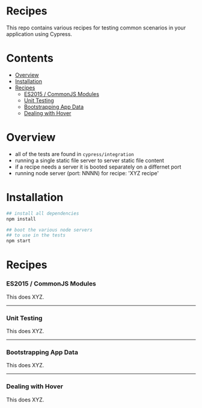 # Recipes

This repo contains various recipes for testing common scenarios in your application using Cypress.

# Contents

- [Overview](#overview)
- [Installation](#installation)
- [Recipes](#recipes)
  - [ES2015 / CommonJS Modules](#recipes)
  - [Unit Testing](#recipes)
  - [Bootstrapping App Data](#recipes)
  - [Dealing with Hover](#recipes)

# Overview

- all of the tests are found in `cypress/integration`
- running a single static file server to server static file content
- if a recipe needs a server it is booted separately on a differnet port
- running node server (port: NNNN) for recipe: 'XYZ recipe'

# Installation

```bash
## install all dependencies
npm install

## boot the various node servers
## to use in the tests
npm start
```

# Recipes

### ES2015 / CommonJS Modules

This does XYZ.

***

### Unit Testing

This does XYZ.

***

### Bootstrapping App Data

This does XYZ.

***

### Dealing with Hover

This does XYZ.